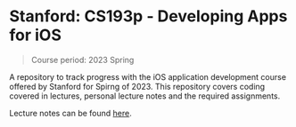 # Stanford: CS193p - Developing Apps for iOS

> Course period: 2023 Spring

A repository to track progress with the iOS application development course offered by Stanford for Spirng of 2023.
This repository covers coding covered in lectures, personal lecture notes and the required assignments.

Lecture notes can be found [here](lecture_notes.md).
